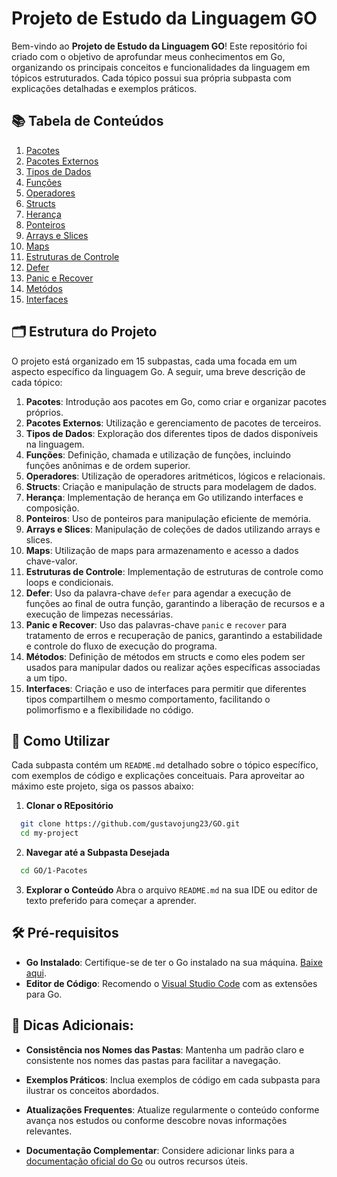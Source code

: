 # Projeto de Estudo da Linguagem GO

Bem-vindo ao **Projeto de Estudo da Linguagem GO**! Este repositório foi criado com o objetivo de aprofundar meus conhecimentos em Go, organizando os principais conceitos e funcionalidades da linguagem em tópicos estruturados. Cada tópico possui sua própria subpasta com explicações detalhadas e exemplos práticos.

## 📚 Tabela de Conteúdos
1. [Pacotes](./01-Pacotes/)
2. [Pacotes Externos](./02-Pacotes-Externos/)
3. [Tipos de Dados](./03-Tipos-de-Dados/)
4. [Funções](./04-Funções/)
5. [Operadores](./05-Operadores/)
6. [Structs](./06-Structs/)
7. [Herança](./07-Herança/)
8. [Ponteiros](./08-Ponteiros/)
9. [Arrays e Slices](./09-Arrays-e-Slices/)
10. [Maps](./10-Maps/)
11. [Estruturas de Controle](./11-Estruturas-de-Controle/)
12. [Defer](./12-Defer/)
13. [Panic e Recover](./13-Panic-e-Recover/)
13. [Metódos](./14-Metódos/)
13. [Interfaces](./15-Interfaces/)

## 🗂 Estrutura do Projeto

O projeto está organizado em 15 subpastas, cada uma focada em um aspecto específico da linguagem Go. A seguir, uma breve descrição de cada tópico:

1. **Pacotes**: Introdução aos pacotes em Go, como criar e organizar pacotes próprios.
2. **Pacotes Externos**: Utilização e gerenciamento de pacotes de terceiros.
3. **Tipos de Dados**: Exploração dos diferentes tipos de dados disponíveis na linguagem.
4. **Funções**: Definição, chamada e utilização de funções, incluindo funções anônimas e de ordem superior.
5. **Operadores**: Utilização de operadores aritméticos, lógicos e relacionais.
6. **Structs**: Criação e manipulação de structs para modelagem de dados.
7. **Herança**: Implementação de herança em Go utilizando interfaces e composição.
8. **Ponteiros**: Uso de ponteiros para manipulação eficiente de memória.
9. **Arrays e Slices**: Manipulação de coleções de dados utilizando arrays e slices.
10. **Maps**: Utilização de maps para armazenamento e acesso a dados chave-valor.
11. **Estruturas de Controle**: Implementação de estruturas de controle como loops e condicionais.
12. **Defer**: Uso da palavra-chave ``defer`` para agendar a execução de funções ao final de outra função, garantindo a liberação de recursos e a execução de limpezas necessárias.
13. **Panic e Recover**: Uso das palavras-chave `panic` e `recover` para tratamento de erros e recuperação de panics, garantindo a estabilidade e controle do fluxo de execução do programa.
14. **Métodos**: Definição de métodos em structs e como eles podem ser usados para manipular dados ou realizar ações específicas associadas a um tipo.
15. **Interfaces**: Criação e uso de interfaces para permitir que diferentes tipos compartilhem o mesmo comportamento, facilitando o polimorfismo e a flexibilidade no código.

## 🚀 Como Utilizar

Cada subpasta contém um `README.md` detalhado sobre o tópico específico, com exemplos de código e explicações conceituais. Para aproveitar ao máximo este projeto, siga os passos abaixo:

1. **Clonar o REpositório**
```bash
  git clone https://github.com/gustavojung23/GO.git
  cd my-project
```

2. **Navegar até a Subpasta Desejada**
```bash
  cd GO/1-Pacotes
```

3. **Explorar o Conteúdo**
Abra o arquivo `README.md` na sua IDE ou editor de texto preferido para começar a aprender.

## 🛠 Pré-requisitos
- **Go Instalado**: Certifique-se de ter o Go instalado na sua máquina. [Baixe aqui](https://go.dev/dl/).
- **Editor de Código**: Recomendo o [Visual Studio Code](https://code.visualstudio.com/) com as extensões para Go.

## 📌 Dicas Adicionais:
- **Consistência nos Nomes das Pastas**: Mantenha um padrão claro e consistente nos nomes das pastas para facilitar a navegação.

- **Exemplos Práticos**: Inclua exemplos de código em cada subpasta para ilustrar os conceitos abordados.

- **Atualizações Frequentes**: Atualize regularmente o conteúdo conforme avança nos estudos ou conforme descobre novas informações relevantes.

- **Documentação Complementar**: Considere adicionar links para a [documentação oficial do Go](https://go.dev/doc/) ou outros recursos úteis.